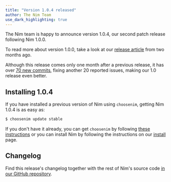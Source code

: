 ```yaml
---
title: "Version 1.0.4 released"
author: The Nim Team
use_dark_highlighting: true
---
```


The Nim team is happy to announce version 1.0.4, our second patch release following
Nim 1.0.0.

To read more about version 1.0.0, take a look at our
[release article](https://nim-lang.org/blog/2019/09/23/version-100-released.html)
from two months ago.

Although this release comes only one month after a previous release,
it has over [70 new commits](https://github.com/nim-lang/Nim/compare/v1.0.2...v1.0.4),
fixing another 20 reported issues, making our 1.0 release even better.


## Installing 1.0.4

If you have installed a previous version of Nim using ``choosenim``,
getting Nim 1.0.4 is as easy as:

```bash
$ choosenim update stable
```

If you don't have it already, you can get ``choosenim`` by following
[these instructions](https://github.com/dom96/choosenim) or you can install
Nim by following the instructions on our
[install](https://nim-lang.org/install.html) page.


## Changelog

Find this release's changelog together with the rest of Nim's source code
[in our GitHub repository](https://github.com/nim-lang/Nim/blob/version-1-0/changelogs/changelog_1_0_4.md).


